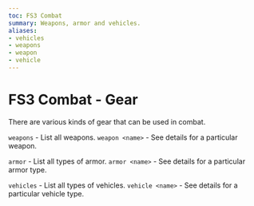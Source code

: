 ```yaml
---
toc: FS3 Combat
summary: Weapons, armor and vehicles.
aliases:
- vehicles
- weapons
- weapon
- vehicle
---
```

# FS3 Combat - Gear

There are various kinds of gear that can be used in combat.

`weapons` - List all weapons.
`weapon <name>` - See details for a particular weapon.

`armor` - List all types of armor.
`armor <name>` - See details for a particular armor type.

`vehicles` - List all types of vehicles.
`vehicle <name>` - See details for a particular vehicle type.
